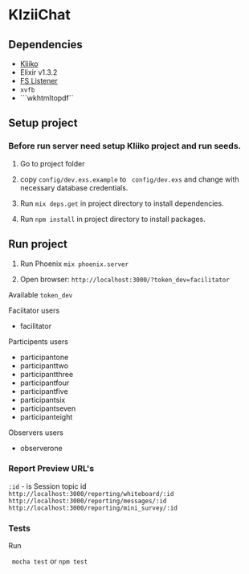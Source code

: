 # KlziiChat

## Dependencies

  * [Kliiko](https://github.com/DiatomEnterprises/Kliiko)
  * Elixir v1.3.2
  * [FS Listener](https://github.com/synrc/fs#backends)
  * ```xvfb```
  * ```wkhtmltopdf``

## Setup project
  
### Before run server need setup Kliiko project and run seeds.

1) Go to project folder

2) copy ``` config/dev.exs.example ``` to ``` config/dev.exs``` and change with necessary database credentials.

2) Run ``` mix deps.get ``` in project directory to install dependencies.

3) Run ``` npm install ``` in project directory to install packages.

## Run project

1) Run Phoenix ``` mix phoenix.server ```

2) Open browser: ``` http://localhost:3000/?token_dev=facilitator ```

Available ``` token_dev ```

Faciitator users
 * facilitator

Participents users
 * participantone
 * participanttwo
 * participantthree
 * participantfour
 * participantfive
 * participantsix
 * participantseven
 * participanteight

Observers users
 * observerone

### Report Preview URL's

``` :id ``` - is Session topic id  
``` http://localhost:3000/reporting/whiteboard/:id ```
``` http://localhost:3000/reporting/messages/:id ```
``` http://localhost:3000/reporting/mini_survey/:id ```

### Tests
Run

 ``` mocha test```
or
 ``` npm test ```